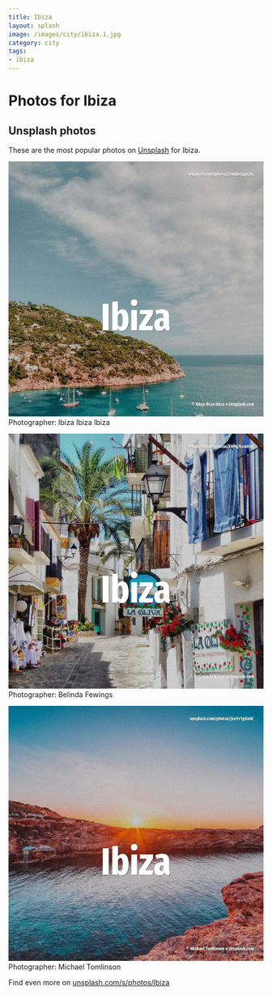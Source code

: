 ```yaml
---
title: Ibiza
layout: splash
image: /images/city/ibiza.1.jpg
category: city
tags:
- ibiza
---
```

# Photos for Ibiza
 
## Unsplash photos
These are the most popular photos on [Unsplash](https://unsplash.com) for Ibiza.
 
![Ibiza](/images/city/ibiza.1.jpg)
Photographer:  Ibiza Ibiza Ibiza
 
![Ibiza](/images/city/ibiza.2.jpg)
Photographer:  Belinda Fewings
 
![Ibiza](/images/city/ibiza.3.jpg)
Photographer:  Michael Tomlinson
 
Find even more on [unsplash.com/s/photos/Ibiza](https://unsplash.com/s/photos/Ibiza)
 
